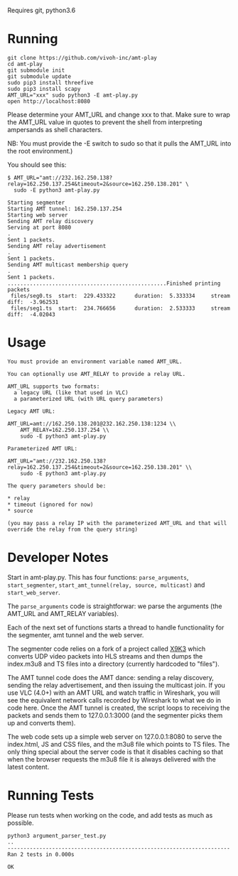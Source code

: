 Requires git, python3.6

# Running

```
git clone https://github.com/vivoh-inc/amt-play
cd amt-play
git submodule init
git submodule update
sudo pip3 install threefive
sudo pip3 install scapy
AMT_URL="xxx" sudo python3 -E amt-play.py
open http://localhost:8080
```

Please determine your AMT_URL and change xxx to that. Make sure to wrap the AMT_URL value in quotes to prevent the shell
from interpreting ampersands as shell characters.

NB: You must provide the -E switch to sudo so that it pulls the AMT_URL into the root environment.)

You should see this:

```
$ AMT_URL="amt://232.162.250.138?relay=162.250.137.254&timeout=2&source=162.250.138.201" \
  sudo -E python3 amt-play.py 
  
Starting segmenter
Starting AMT tunnel: 162.250.137.254
Starting web server
Sending AMT relay discovery
Serving at port 8080
.
Sent 1 packets.
Sending AMT relay advertisement
.
Sent 1 packets.
Sending AMT multicast membership query
.
Sent 1 packets.
..................................................Finished printing packets
 files/seg0.ts  start:  229.433322      duration:  5.333334     stream diff:  -3.962531
 files/seg1.ts  start:  234.766656      duration:  2.533333     stream diff:  -4.02043

```

# Usage

```
You must provide an environment variable named AMT_URL. 

You can optionally use AMT_RELAY to provide a relay URL. 

AMT_URL supports two formats:
  a legacy URL (like that used in VLC)
  a parameterized URL (with URL query parameters)

Legacy AMT URL:

AMT_URL=amt://162.250.138.201@232.162.250.138:1234 \\
    AMT_RELAY=162.250.137.254 \\
    sudo -E python3 amt-play.py

Parameterized AMT URL:

AMT_URL="amt://232.162.250.138?relay=162.250.137.254&timeout=2&source=162.250.138.201" \\
    sudo -E python3 amt-play.py 

The query parameters should be:

* relay
* timeout (ignored for now)
* source

(you may pass a relay IP with the parameterized AMT_URL and that will
override the relay from the query string)
```

# Developer Notes

Start in amt-play.py. This has four functions: `parse_arguments`, `start_segmenter`, `start_amt_tunnel(relay, source, multicast)` and `start_web_server`. 

The `parse_arguments` code is straightforwar: we parse the arguments (the AMT_URL and AMT_RELAY variables). 

Each of the next set of functions starts a thread to handle functionality for the segmenter, amt tunnel and the web server.

The segmenter code relies on a fork of a project called [X9K3](https://github.com/futzu/x9k3) which converts UDP video packets into HLS streams and then dumps the index.m3u8 and TS files into a directory (currently hardcoded to "files"). 

The AMT tunnel code does the AMT dance: sending a relay discovery, sending the relay advertisement, and then
issuing the multicast join. If you use VLC (4.0+) with an AMT URL and watch traffic in Wireshark, you will see the equivalent
network calls recorded by Wireshark to what we do in code here. Once the AMT tunnel is created, the script loops
to receiving the packets and sends them to 127.0.0.1:3000 (and the segmenter picks them up and converts them).

The web code sets up a simple web server on 127.0.0.1:8080 to serve the index.html, JS and CSS files, and the m3u8 file
which points to TS files. The only thing special about the server code is that it disables caching so that when the
browser requests the m3u8 file it is always delivered with the latest content.

# Running Tests

Please run tests when working on the code, and add tests as much as possible.

```
python3 argument_parser_test.py 
..
----------------------------------------------------------------------
Ran 2 tests in 0.000s

OK

```
